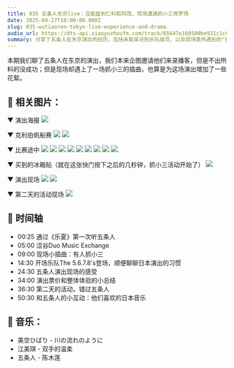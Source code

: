 ```yaml
---
title: 035 五条人东京live：没能盘到仁科和阿茂、现场遭遇抓小三修罗场
date: 2025-04-27T10:00:00.000Z
slug: 035-wutiaoren-tokyo-live-experience-and-drama
audio_url: https://dts-api.xiaoyuzhoufm.com/track/65647e160500be931c1c0571/680ce5f27a449ae858d5f50e/media.xyzcdn.net/65647e160500be931c1c0571/loT5ZavQ_CTa2uJukQrs5uZZd_Wo.m4a
summary: 分享了五条人在东京演出的经历，包括未能采访到乐队成员，以及现场意外遇到的"抓小三"戏剧性场面。
---
```

本期我们聊了五条人在东京的演出，我们本来企图邀请他们来录播客，但是不出所料的没成功；但是现场却遇上了一场抓小三的插曲，也算是为这场演出增加了一些花絮。

## 📝 相关图片：

▼ 演出海报
![](https://image.xyzcdn.net/FjiAYOW3carZ8GldhRy8WOlLEd3e.jpg)

▼ 克利伯帆船赛
![](https://image.xyzcdn.net/FiZIc1MlY-dPkU1XLf03g_gcALss.jpg)
![](https://image.xyzcdn.net/FgyO4ZkW2OfideqXy1whkPk7dpyG.jpg)

▼ 比赛途中
![](https://image.xyzcdn.net/FkD-8K4ecPS5rHVVCMlCwMiPOvFR.jpg)
![](https://image.xyzcdn.net/FoEuhB-3XHVu0ClLZc5046g0l4Xh.jpg)
![](https://image.xyzcdn.net/FlG6eO4Yo4su-BOuXzggkdG6Z0I9.jpg)
![](https://image.xyzcdn.net/FjjRg1hgHWO5g0v7XooKah9prE_Y.jpg)
![](https://image.xyzcdn.net/FjTqXM47_Ts1fkIOmCP_IKLBCaYF.jpg)
![](https://image.xyzcdn.net/Fv3Fa3D4n7h5Qjhw6Os2vUOjaQ4z.jpg)
![](https://image.xyzcdn.net/Ft46KMcK6umWTWKagqsXnm13tooR.jpg)
![](https://image.xyzcdn.net/FsUQ7MjomFe8kW0oWge6kUSC_b58.jpg)
![](https://image.xyzcdn.net/FsVrYMOBkWNV1u8Yt_66HNzQAwV-.jpg)

▼ 买到的冰箱贴（就在这张快门按下之后的几秒钟，抓小三活动开始了）
![](https://image.xyzcdn.net/Fn3EyMQ_m_XLP-zrPBrKaBnhtGge.jpg)

▼ 演出现场
![](https://image.xyzcdn.net/FtbgN-ErgY31a-YBJpfNCVxZDs69.jpg)
![](https://image.xyzcdn.net/FqxCJEd7xqCUfMK4UJIB2yVGEvyD.jpg)

▼ 第二天的活动现场
![](https://image.xyzcdn.net/Ft7KkO6BithlP1JPQE0DlXhBBVsj.jpg)

## 📝 时间轴

- 00:25 通过《乐夏》第一次听五条人
- 05:00 涩谷Duo Music Exchange
- 09:00 现场小插曲：有人抓小三
- 14:30 开场乐队The 5.6.7.8's登场，顺便聊聊日本演出的习惯
- 24:30 五条人演出现场的感受
- 34:00 演出票价和整体体验的小总结
- 36:30 第二天的活动，错过五条人
- 50:30 和五条人的小互动：他们喜欢的日本音乐

## 🎵 音乐：

- 美空ひばり - 川の流れのように
- 江美琪 - 双手的温柔
- 五条人 - 陈木莲

